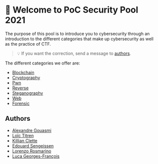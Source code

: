 
# :wave: Welcome to PoC Security Pool 2021

The purpose of this pool is to introduce you to cybersecurity through an introduction to the different categories that make up cybersecurity as well as the practice of CTF.

> :bulb: If you want the correction, send a message to [authors](https://github.com/PoCInnovation/Pool2021/tree/master/Security#authors).

The different categories we offer are: 
- [Blockchain](https://github.com/PoCInnovation/Pool2021/tree/master/Security/Blockchain)
- [Cryptography](https://github.com/PoCInnovation/Pool2021/tree/master/Security/Cryptography)
- [Pwn](https://github.com/PoCInnovation/Pool2021/tree/master/Security/Pwn)
- [Reverse](https://github.com/PoCInnovation/Pool2021/tree/master/Security/Reverse)
- [Steganography](https://github.com/PoCInnovation/Pool2021/tree/master/Security/Steganography)
- [Web](https://github.com/PoCInnovation/Pool2021/tree/master/Security/Web)
- [Forensic](https://github.com/PoCInnovation/Pool2021/tree/master/Security/Forensic-Network)

## Authors
- [Alexandre Gouasmi](https://github.com/etarc0s)
- [Loïc Titren](https://github.com/loicttn)
- [Killian Clette](https://github.com/Skerilyo)
- [Edouard Sengeissen](https://github.com/edouard-sn)
- [Lorenzo Rosmarino](https://github.com/orgs/PoCInnovation/people/Drysque)
- [Luca Georges-François](https://github.com/PtitLuca)

